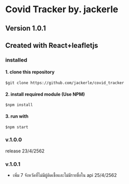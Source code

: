 # Covid Tracker by. jackerle
## Version 1.0.1
## Created with React+leafletjs

### installed
#### 1. clone this repository
``` 
$git clone https://github.com/jackerle/covid_tracker
```

#### 2. install required module (Use NPM)
```
$npm install 
```

#### 3. run with
```
$npm start
```

### v.1.0.0 
release     23/4/2562

### v.1.0.1
- เพิ่ม 7 จังหวัดที่ไม่มีผู้ติดเชื้อและไม่มีรายชื่อใน api    25/4/2562